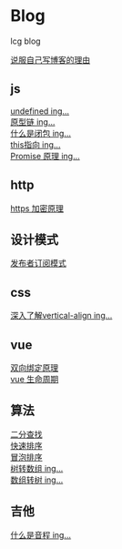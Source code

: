 # Blog
lcg blog

[说服自己写博客的理由](./others/说服自己写博客的理由.md)

## js

[undefined ing...]('..')   
[原型链 ing...]('')   
[什么是闭包 ing...]('')   
[this指向 ing...]('')   
[Promise 原理 ing...]()   


## http

[https 加密原理](./http/https加密原理.md)

## 设计模式

[发布者订阅模式](./设计模式/发布者订阅模式.md)

## css

[深入了解vertical-align ing...]()

## vue

[双向绑定原理](./vue/双向绑定原理.md)   
[vue 生命周期](./vue/vue的生命周期.md)

## 算法

[二分查找](./算法/二分查找.md)   
[快速排序](./算法/快速排序.md)   
[冒泡排序](./算法/冒泡排序.md)   
[树转数组 ing...](./算法/树转数组.md)   
[数组转树 ing...](./算法/数组转树.md)  

## 吉他

[什么是音程 ing...]()
